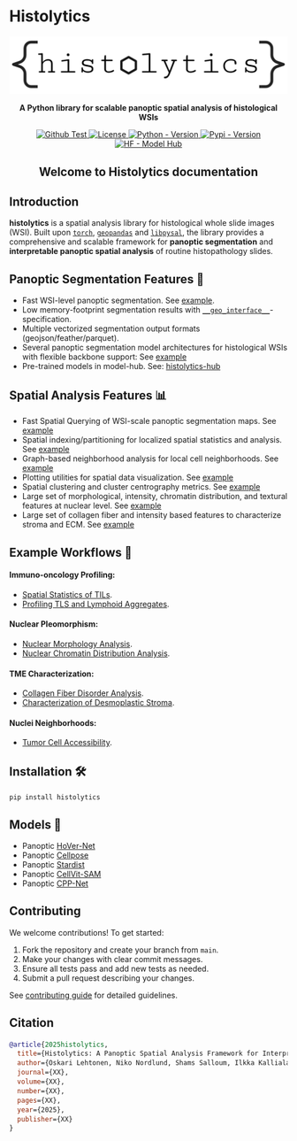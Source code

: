 
# Histolytics

![Logo](img/histolytics_logo.png)

<div align="center">

<b>A Python library for scalable panoptic spatial analysis of histological WSIs</b>

</div>

<div align="center">

<a href="https://github.com/HautaniemiLab/histolytics/actions/workflows/tests.yml">
    <img src="https://img.shields.io/github/actions/workflow/status/HautaniemiLab/histolytics/tests.yml?label=tests" alt="Github Test">
</a>
<a href="https://github.com/HautaniemiLab/histolytics/blob/main/LICENSE">
    <img src="https://img.shields.io/github/license/HautaniemiLab/histolytics" alt="License">
</a>
<a href="https://www.python.org/">
    <img src="https://img.shields.io/pypi/pyversions/histolytics" alt="Python - Version">
</a>
<a href="https://pypi.org/project/histolytics/">
    <img src="https://img.shields.io/pypi/v/histolytics" alt="Pypi - Version">
</a>
<a href="https://huggingface.co/histolytics-hub">
    <img src="https://img.shields.io/badge/%F0%9F%A4%97%20HF-Model%20Hub-yellow" alt="HF - Model Hub">
</a>

</div>

<div align="center">
<h2><b>Welcome to Histolytics documentation</b></h2>
</div>


## Introduction

**histolytics** is a spatial analysis library for histological whole slide images (WSI). Built upon [`torch`](https://pytorch.org/), [`geopandas`](https://geopandas.org/en/stable/index.html) and [`libpysal`](https://pysal.org/libpysal/), the library provides a comprehensive and scalable framework for **panoptic segmentation** and **interpretable panoptic spatial analysis** of routine histopathology slides.


## Panoptic Segmentation Features 🌟
- Fast WSI-level panoptic segmentation. See [example](./user_guide/seg/panoptic_segmentation/).
- Low memory-footprint segmentation results with [`__geo_interface__`](https://gist.github.com/sgillies/2217756)-specification.
- Multiple vectorized segmentation output formats (geojson/feather/parquet).
- Several panoptic segmentation model architectures for histological WSIs with flexible backbone support: See [example](./user_guide/seg/backbones/)
- Pre-trained models in model-hub. See: [histolytics-hub](https://huggingface.co/histolytics-hub)

## Spatial Analysis Features 📊
- Fast Spatial Querying of WSI-scale panoptic segmentation maps. See [example](./user_guide/spatial/querying/)
- Spatial indexing/partitioning for localized spatial statistics and analysis. See [example](./user_guide/spatial/partitioning/)
- Graph-based neighborhood analysis for local cell neighborhoods. See [example](./user_guide/spatial/nhoods/)
- Plotting utilities for spatial data visualization. See [example](./user_guide/spatial/legendgram/)
- Spatial clustering and cluster centrography metrics. See [example](./user_guide/spatial/clustering/)
- Large set of morphological, intensity, chromatin distribution, and textural features at nuclear level. See [example](./user_guide/spatial/nuclear_features/)
- Large set of collagen fiber and intensity based features to characterize stroma and ECM. See [example](./user_guide/spatial/stromal_features/)

## Example Workflows 🧪

#### Immuno-oncology Profiling:

- [Spatial Statistics of TILs](./user_guide/workflows/TIL_workflow/).
- [Profiling TLS and Lymphoid Aggregates](./user_guide/workflows/tls_lymphoid_aggregate/).

#### Nuclear Pleomorphism:

- [Nuclear Morphology Analysis](./user_guide/workflows/nuclear_morphology/).
- [Nuclear Chromatin Distribution Analysis](./user_guide/workflows/chromatin_patterns/).

#### TME Characterization:
- [Collagen Fiber Disorder Analysis](./user_guide/workflows/collagen_orientation/).
- [Characterization of Desmoplastic Stroma](./user_guide/workflows/clustering_desmoplasia/).

#### Nuclei Neighborhoods:
- [Tumor Cell Accessibility](./user_guide/workflows/tumor_cell_accessibility/).


## Installation 🛠️

```shell
pip install histolytics
```

## Models 🤖

- Panoptic [HoVer-Net](https://www.sciencedirect.com/science/article/abs/pii/S1361841519301045)
- Panoptic [Cellpose](https://www.nature.com/articles/s41592-020-01018-x)
- Panoptic [Stardist](https://arxiv.org/abs/1806.03535)
- Panoptic [CellVit-SAM](https://arxiv.org/abs/2306.15350)
- Panoptic [CPP-Net](https://arxiv.org/abs/2102.06867)

## Contributing

We welcome contributions! To get started:

1. Fork the repository and create your branch from `main`.
2. Make your changes with clear commit messages.
3. Ensure all tests pass and add new tests as needed.
4. Submit a pull request describing your changes.

See [contributing guide](https://github.com/HautaniemiLab/histolytics/blob/main/CONTRIBUTING.md) for detailed guidelines.

## Citation

```bibtex
@article{2025histolytics,
  title={Histolytics: A Panoptic Spatial Analysis Framework for Interpretable Histopathology},
  author={Oskari Lehtonen, Niko Nordlund, Shams Salloum, Ilkka Kalliala, Anni Virtanen, Sampsa Hautaniemi},
  journal={XX},
  volume={XX},
  number={XX},
  pages={XX},
  year={2025},
  publisher={XX}
}
```

